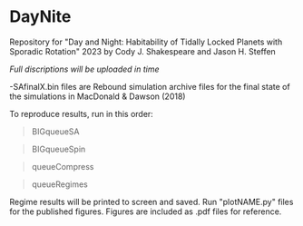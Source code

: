 # DayNite

Repository for "Day and Night: Habitability of Tidally Locked Planets with Sporadic Rotation" 2023
by Cody J. Shakespeare and Jason H. Steffen

*Full discriptions will be uploaded in time*

-SAfinalX.bin files are Rebound simulation archive files for the final state of the simulations in MacDonald & Dawson (2018)


To reproduce results, run in this order:

>BIGqueueSA

>BIGqueueSpin

>queueCompress

>queueRegimes

Regime results will be printed to screen and saved. Run "plotNAME.py" files for the published figures. Figures are included as .pdf files for reference.
